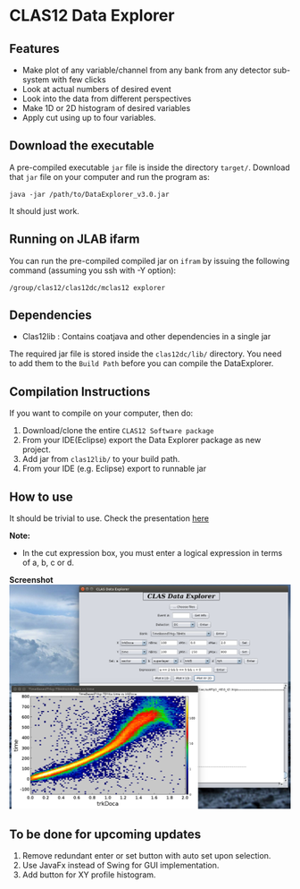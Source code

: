 CLAS12 Data Explorer
=======================

Features
----------

 - Make plot of any variable/channel from any bank from any detector sub-system with few clicks 
 - Look at actual numbers of desired event
 - Look into the data from different perspectives
 - Make 1D or 2D histogram of desired variables
 - Apply cut using up to four variables.


Download the executable
-----------------------
A pre-compiled executable ```jar``` file is inside the directory ```target/```. Download that ```jar``` file on your computer and run the program as:

```
java -jar /path/to/DataExplorer_v3.0.jar
```

It should just work.


Running on JLAB ifarm
---------------------
You can run the pre-compiled compiled jar on ```ifram``` by issuing the following command (assuming you ssh with -Y option):
```
/group/clas12/clas12dc/mclas12 explorer
```

Dependencies
--------------

 - Clas12lib : Contains coatjava and other dependencies in a single jar

The required jar file is stored inside the ```clas12dc/lib/``` directory. You need to add them to the ```Build Path``` before you can compile the DataExplorer. 

Compilation Instructions
------------------------

If you want to compile on your computer, then do:

1. Download/clone the entire ```CLAS12 Software package```
2. From your IDE(Eclipse) export the Data Explorer package as new project.
3. Add jar from ```clas12lib/``` to your build path.
4. From your IDE (e.g. Eclipse) export to runnable jar

How to use
----------

It should be trivial to use.
Check the presentation [here](https://userweb.jlab.org/~latif/Hall_B/DC_Update_CalCom_meeting_July14_2017.pdf)

**Note:**
- In the cut expression box, you must enter a logical expression in terms of a, b, c or d. 


**Screenshot**
![Demo](Demo.jpg)


To be done for upcoming updates
-------------------------------

1. Remove redundant enter or set button with auto set upon selection.
2. Use JavaFx instead of Swing for GUI implementation.
3. Add button for XY profile histogram.
